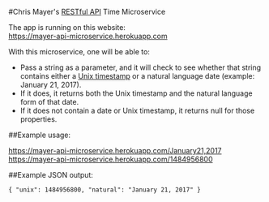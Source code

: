 #Chris Mayer's <a href="http://stackoverflow.com/questions/671118/what-exactly-is-restful-programming" target="_blank">RESTful API</a> Time Microservice

The app is running on this website:  
<a href="https://mayer-api-microservice.herokuapp.com" target="_blank">https://mayer-api-microservice.herokuapp.com</a>

With this microservice, one will be able to:

- Pass a string as a parameter, and it will check to see whether that string contains either a [Unix timestamp](https://en.wikipedia.org/wiki/Unix_time) or a natural language date (example: January 21, 2017).
- If it does, it returns both the Unix timestamp and the natural language form of that date.
- If it does not contain a date or Unix timestamp, it returns null for those properties.

##Example usage:

<a href="https://mayer-api-microservice.herokuapp.com/January 21, 2017" target="_blank">https://mayer-api-microservice.herokuapp.com/January21,2017 </a>    
<a href="https://mayer-api-microservice.herokuapp.com/1484956800" target="_blank">https://mayer-api-microservice.herokuapp.com/1484956800</a>

##Example JSON output:

~~~
{ "unix": 1484956800, "natural": "January 21, 2017" }
~~~
